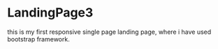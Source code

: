 # LandingPage3
this is my first responsive single page landing page, where i have used bootstrap framework.
